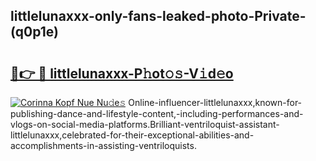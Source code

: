 ## littlelunaxxx-only-fans​-leaked-photo​-Private-(q0p1e)


# <h2><a href="https://mediaupload.pro?title=littlelunaxxx&ref=git">🔗👉 🔴 littlelunaxxx-P𝚑ot𝚘𝚜-V𝚒d𝚎o</a></h2>

[![Corinna Kopf Nue Nu𝚍e𝚜](https://i.imgur.com/0qMVB7G.gif)](https://mediaupload.pro?title=littlelunaxxx&ref=git)
Online-influencer-littlelunaxxx,known-for-publishing-dance-and-lifestyle-content,-including-performances-and-vlogs-on-social-media-platforms.Brilliant-ventriloquist-assistant-littlelunaxxx,celebrated-for-their-exceptional-abilities-and-accomplishments-in-assisting-ventriloquists.  